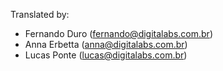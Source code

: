 Translated by:

* Fernando Duro ([fernando@digitalabs.com.br](mailto:fernando@digitalabs.com.br))
* Anna Erbetta ([anna@digitalabs.com.br](mailto:anna@digitalabs.com.br))
* Lucas Ponte ([lucas@digitalabs.com.br](mailto:lucas@digitalabs.com.br))
